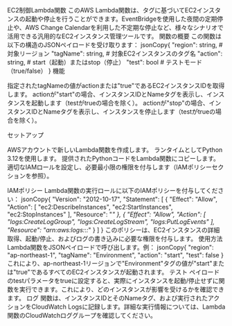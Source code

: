 EC2制御Lambda関数
このAWS Lambda関数は、タグに基づいてEC2インスタンスの起動や停止を行うことができます。EventBridgeを使用した夜間の定期停止や、AWS Change Calendarを利用した不定期な停止など、様々なシナリオで活用できる汎用的なEC2インスタンス管理ツールです。
関数の概要
この関数は以下の構造のJSONペイロードを受け取ります：
jsonCopy{
  "region": string,  # 対象リージョン
  "tagName": string, # 対象EC2インスタンスのタグ名
  "action": string,  # start（起動）またはstop（停止）
  "test": bool       # テストモード（true/false）
}
機能

指定されたtagNameの値がactionまたは"true"であるEC2インスタンスIDを取得します。
actionが"start"の場合、インスタンスIDとNameタグを表示し、インスタンスを起動します（testがtrueの場合を除く）。
actionが"stop"の場合、インスタンスIDとNameタグを表示し、インスタンスを停止します（testがtrueの場合を除く）。

セットアップ

AWSアカウントで新しいLambda関数を作成します。
ランタイムとしてPython 3.12を使用します。
提供されたPythonコードをLambda関数にコピーします。
適切なIAMロールを設定し、必要最小限の権限を付与します（IAMポリシーセクションを参照）。

IAMポリシー
Lambda関数の実行ロールに以下のIAMポリシーを付与してください：
jsonCopy{
    "Version": "2012-10-17",
    "Statement": [
        {
            "Effect": "Allow",
            "Action": [
                "ec2:DescribeInstances",
                "ec2:StartInstances",
                "ec2:StopInstances"
            ],
            "Resource": "*"
        },
        {
            "Effect": "Allow",
            "Action": [
                "logs:CreateLogGroup",
                "logs:CreateLogStream",
                "logs:PutLogEvents"
            ],
            "Resource": "arn:aws:logs:*:*:*"
        }
    ]
}
このポリシーは、EC2インスタンスの詳細取得、起動/停止、およびログの書き込みに必要な権限を付与します。
使用方法
Lambda関数をJSONペイロードで呼び出します。例：
jsonCopy{
  "region": "ap-northeast-1",
  "tagName": "Environment",
  "action": "start",
  "test": false
}
これにより、ap-northeast-1リージョンで"Environment"タグの値が"start"または"true"であるすべてのEC2インスタンスが起動されます。
テスト
ペイロードのtestパラメータをtrueに設定すると、実際にインスタンスを起動/停止せずに関数を実行できます。これにより、どのインスタンスが影響を受けるかを確認できます。
ログ
関数は、インスタンスIDとそのNameタグ、および実行されたアクションをCloudWatch Logsに記録します。詳細な実行情報については、Lambda関数のCloudWatchロググループを確認してください。
